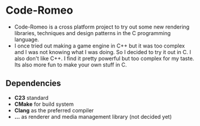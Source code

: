 # Code-Romeo

* Code-Romeo is a cross platform project to try out some new rendering libraries, techniques and design patterns in the C programming language.
* I once tried out making a game engine in C++ but it was too complex and I was not knowing what I was doing. So I decided to try it out in C. I also don't like C++. I find it pretty powerful but too complex for my taste. Its also more fun to make your own stuff in C.

## Dependencies
* **C23** standard
* **CMake** for build system
* **Clang** as the preferred compiler
* **...** as renderer and media management library (not decided yet)

